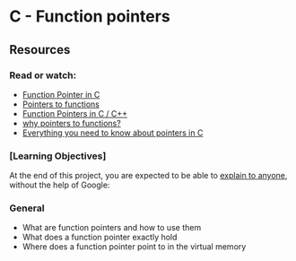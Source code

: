 # C - Function pointers

## Resources
### Read or watch:

* [Function Pointer in C](https://intranet.alxswe.com/rltoken/yt8Q9jxzT_gyRAvnNkAgkw)
* [Pointers to functions](https://intranet.alxswe.com/rltoken/wP-yWvo9IqbcQsywMmh_iQ)
* [Function Pointers in C / C++](https://intranet.alxswe.com/rltoken/dAN27S1yyBPeBa8RGfvPNA)
* [why pointers to functions?](https://intranet.alxswe.com/rltoken/1vvWpH9Ux8axOLc9jPWcMw)
* [Everything you need to know about pointers in C](https://intranet.alxswe.com/rltoken/G_0lQzs4LAd1e5tKhNMPiw)
### [Learning Objectives]
At the end of this project, you are expected to be able to [explain to anyone](https://intranet.alxswe.com/rltoken/ITYG4BLMI4_5Unpdwue2tw), without the help of Google:

### General
* What are function pointers and how to use them
* What does a function pointer exactly hold
* Where does a function pointer point to in the virtual memory
